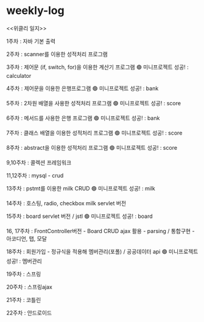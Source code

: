 # weekly-log
<<위클리 일지>>

1주차 : 자바 기본 출력 

2주차 : scanner를 이용한 성적처리 프로그램

3주차 : 제어문 (if, switch, for)을 이용한 계산기 프로그램 🟢 미니프로젝트 성공! : calculator

4주차 : 제어문을 이용한 은행프로그램           🟢 미니프로젝트 성공! : bank

5주차 : 2차원 배열을 사용한 성적처리 프로그램  🟢 미니프로젝트 성공! : score

6주차 : 메서드를 사용한 은행 프로그램          🟢 미니프로젝트 성공! : bank

7주차 : 클래스 배열을 이용한 성적처리 프로그램 🟢 미니프로젝트 성공! : score

8주차 : abstract을 이용한 성적처리 프로그램    🟢 미니프로젝트 성공! : score

9,10주차 : 콜렉션 프레임워크

11,12주차 : mysql - crud

13주차 : pstmt를 이용한 milk CRUD             🟢 미니프로젝트 성공! : milk

14주차 : 호스팅, radio, checkbox    milk servlet 버전

15주차 : board servlet 버전 / jstl            🟢 미니프로젝트 성공! : board

16, 17주차 : FrontController버전 - Board CRUD    ajax 활용 - parsing / 통합구현 - 아코디언, 탭, 모달

18주차 : 회원가입 - 정규식을 적용해 멤버관리(포폴) / 공공데이터 api   🟢 미니프로젝트 성공! : 멤버관리

19주차 : 스프링 

20주차 : 스프링ajax

21주차 : 코틀린

22주차 : 안드로이드
